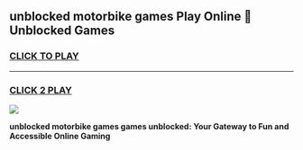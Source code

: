 
## unblocked motorbike games Play Online 👋 Unblocked Games
<h3>
<a href="https://premium.freeplayer.one?title=unblocked_motorbike_games&ref=19F">CLICK TO PLAY</a></h3>
<hr>

<h3>
<a href="https://premium.freeplayer.one?title=unblocked_motorbike_games&ref=19F">CLICK 2 PLAY</a>
  
</h3>

<a href="https://premium.freeplayer.one?title=unblocked_motorbike_games&ref=19F"><img src="https://clearcache.store/games.png"></a>


**unblocked motorbike games games unblocked: Your Gateway to Fun and Accessible Online Gaming**
